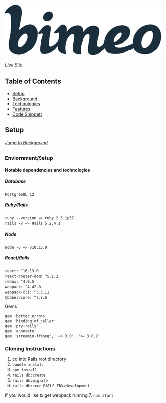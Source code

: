 ![logo](vimeo_clone/public/bimeoJP.png)

###### [Live Site](https://bimeo.herokuapp.com/#/)

## Table of Contents

* [Setup](#setup)
* [Background](#background)
* [Technologies](#technologies)
* [Features](#features)
* [Code Snippets](#code-snippets)

## Setup

###### [Jump to Background](#background)

### Enviornment/Setup 

#### Notable dependencies and technologies

##### Database
```PostgreSQL 12```

##### Ruby/Rails
```ruby --version => ruby 2.5.1p57```
<br/>
```rails -v => Rails 5.2.4.1```
<br/>

##### Node
```node -v => v10.13.0```

##### React/Rails
```react: ^16.13.0```
<br/>
```react-router-dom: ^5.1.2```
<br/>
```redux: ^4.0.5```
<br/>
```webpack: ^4.42.0```
<br/>
```webpack-cli: ^3.3.11```
<br/>
```@babel/core: ^7.8.6```


Gems

```
gem 'better_errors'
gem 'binding_of_caller'
gem 'pry-rails'
gem 'annotate'
gem 'streamio-ffmpeg', '~> 3.0', '>= 3.0.2'
```

### Cloning Instructions

1. cd into Rails root directory
2. ```bundle install```
3. ```npm install```
4. ```rails db:create```
5. ```rails db:migrate```
6. ```rails db:seed RAILS_ENV=development```

If you would like to get webpack running
7. ```npm start```



